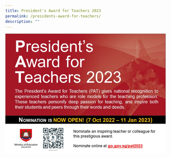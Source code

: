 ```yaml
---
title: President's Award for Teachers 2023
permalink: /presidents-award-for-teachers/
description: ""
---
```


![](/images/PAT%202023%20School%20Broadcast%20(JPEG).jpg)